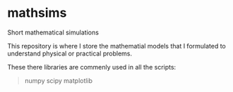 # mathsims
Short mathematical simulations

This repository is where I store the mathematial models that I formulated to understand physical or practical problems.

These there libraries are commenly used in all the scripts:
> numpy
> scipy
> matplotlib
